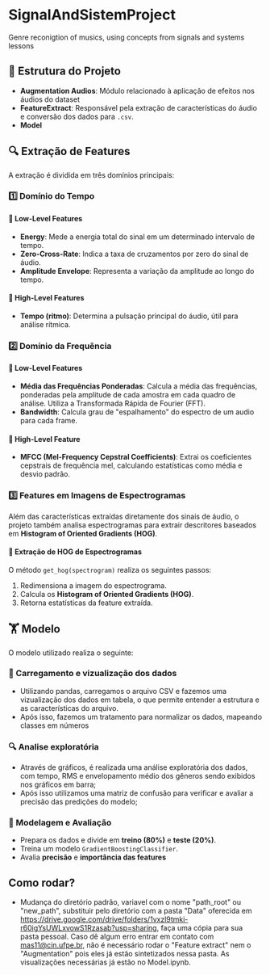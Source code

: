 # SignalAndSistemProject
Genre reconigtion of musics, using concepts from signals and systems lessons

## 📂 Estrutura do Projeto

- **Augmentation Audios**: Módulo relacionado à aplicação de efeitos nos áudios do dataset
- **FeatureExtract**: Responsável pela extração de características do áudio e conversão dos dados para `.csv`.
- **Model**

## 🔍 Extração de Features

A extração é dividida em três domínios principais:

### 1️⃣ Domínio do Tempo
#### 🔹 Low-Level Features
   - **Energy**: Mede a energia total do sinal em um determinado intervalo de tempo.
   - **Zero-Cross-Rate**: Indica a taxa de cruzamentos por zero do sinal de áudio.
   - **Amplitude Envelope**: Representa a variação da amplitude ao longo do tempo.

#### 🔹 High-Level Features
   - **Tempo (ritmo)**: Determina a pulsação principal do áudio, útil para análise rítmica.

### 2️⃣ Domínio da Frequência
#### 🔹 Low-Level Features
   - **Média das Frequências Ponderadas**: Calcula a média das frequências, ponderadas pela amplitude de cada amostra em cada quadro de análise. Utiliza a Transformada Rápida de Fourier (FFT).
   - **Bandwidth**: Calcula grau de "espalhamento" do espectro de um audio para cada frame.

#### 🔹 High-Level Feature
   - **MFCC (Mel-Frequency Cepstral Coefficients)**: Extrai os coeficientes cepstrais de frequência mel, calculando estatísticas como média e desvio padrão.

### 3️⃣ Features em Imagens de Espectrogramas
Além das características extraídas diretamente dos sinais de áudio, o projeto também analisa espectrogramas para extrair descritores baseados em **Histogram of Oriented Gradients (HOG)**.

#### 🔹 Extração de HOG de Espectrogramas
O método `get_hog(spectrogram)` realiza os seguintes passos:
   1. Redimensiona a imagem do espectrograma.
   2. Calcula os **Histogram of Oriented Gradients (HOG)**.
   3. Retorna estatísticas da feature extraída.

## 🏋️ Modelo

O modelo utilizado realiza o seguinte:

### 🎲 Carregamento e vizualização  dos dados
- Utilizando pandas, carregamos o arquivo CSV e fazemos uma vizualização dos dados em tabela, o que permite entender a estrutura e as características do arquivo.
- Após isso, fazemos um tratamento para normalizar os dados, mapeando classes em números

### 🔍 Analise exploratória
- Através de gráficos, é realizada uma análise exploratória dos dados, com tempo, RMS e envelopamento médio dos gêneros sendo exibidos nos gráficos em barra;
- Após isso utilizamos uma matriz de confusão para verificar e avaliar a precisão das predições do modelo;

### 🤖 Modelagem e Avaliação  
- Prepara os dados e divide em **treino (80%)** e **teste (20%)**.  
- Treina um modelo `GradientBoostingClassifier`.  
- Avalia **precisão** e **importância das features**

## Como rodar?
- Mudança do diretório padrão, variavel com o nome "path_root" ou "new_path", substituir pelo diretório com a pasta "Data" oferecida em https://drive.google.com/drive/folders/1vxzl9tmki-r60igYsUWLxvowS1Rzasab?usp=sharing, faça uma cópia para sua pasta pessoal. Caso dê algum erro entrar em contato com mas11@cin.ufpe.br, não é necessário rodar o "Feature extract" nem o "Augmentation" pois eles já estão sintetizados nessa pasta. As visualizações necessárias já estão no Model.ipynb.

